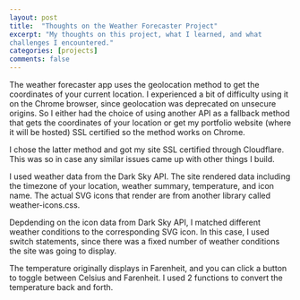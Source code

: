 ```yaml
---
layout: post
title:  "Thoughts on the Weather Forecaster Project"
excerpt: "My thoughts on this project, what I learned, and what 
challenges I encountered."
categories: [projects]
comments: false
---
```


The weather forecaster app uses the geolocation method
to get the coordinates of your current location. I
experienced a bit of difficulty using it on the Chrome
browser, since geolocation was deprecated on unsecure
origins. So I
either had the choice of using another API as a fallback
method that gets
the coordinates of your location or get my portfolio
website (where it will be hosted) SSL certified so the
method works on Chrome.
 
I chose the latter method and got my site 
SSL certified through Cloudflare. This was so in
case any similar issues came up with other things
I build.
 
I used weather data from the Dark Sky API. The site
rendered data including the timezone of your location,
weather summary, temperature, and icon name. The actual
SVG icons that render are from another library called
weather-icons.css.
 
Depdending on the icon data from Dark Sky API, I matched
different weather conditions to the corresponding SVG
icon. In this case, I used switch statements, since
there was a fixed number of weather conditions the site
was going to display.
 
The temperature originally displays in Farenheit, and
you can click a button to toggle between Celsius and
Farenheit. I used 2 functions to convert the temperature
back and forth.